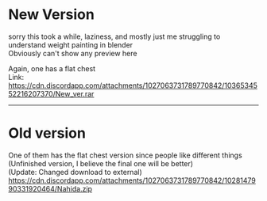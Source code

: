 # New Version  
sorry this took a while, laziness, and mostly just me struggling to understand weight painting in blender  
Obviously can't show any preview here  
  
Again, one has a flat chest  
Link: https://cdn.discordapp.com/attachments/1027063731789770842/1036534552216207370/New_ver.rar  
   
----------------------  
# Old version  
One of them has the flat chest version since people like different things  
(Unfinished version, I believe the final one will be better)  
(Update: Changed download to external)  
https://cdn.discordapp.com/attachments/1027063731789770842/1028147990331920464/Nahida.zip  
